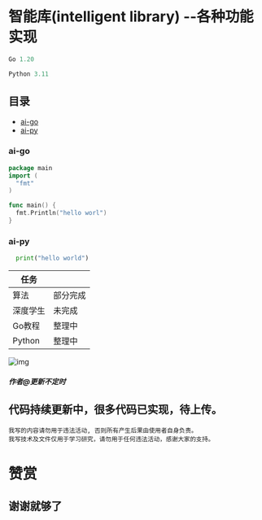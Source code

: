 # 智能库(intelligent library) --各种功能实现
```go
Go 1.20

```

```python
Python 3.11

```

## 目录
  - [ai-go](###ai-go)
  - [ai-py](###ai-py)


### ai-go
```go
package main
import (
  "fmt"
)

func main() {
  fmt.Println("hello worl")
}
```

### ai-py
```python
  print("hello world")
```
|任务               |                        |
|-------------------|-----------------------|
|算法               | 部分完成               |
|深度学生           |未完成                  |
|Go教程             |整理中                  |
|Python            |整理中                   |

![img](imageUrl)

##### 作者@更新不定时

## 代码持续更新中，很多代码已实现，待上传。
```
我写的内容请勿用于违法活动, 否则所有产生后果由使用者自身负责。
我写技术及文件仅用于学习研究，请勿用于任何违法活动，感谢大家的支持。
```
# 赞赏
## 谢谢就够了